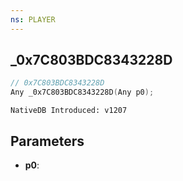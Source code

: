 ```yaml
---
ns: PLAYER
---
```

## _0x7C803BDC8343228D

```c
// 0x7C803BDC8343228D
Any _0x7C803BDC8343228D(Any p0);
```

```
NativeDB Introduced: v1207
```

## Parameters
* **p0**:
